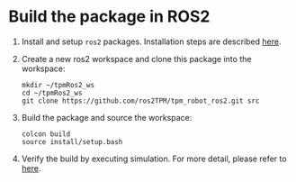 # Build the package in ROS2

1. Install and setup `ros2` packages. Installation steps are described [here](https://docs.ros.org/en/humble/Installation.html).

2. Create a new ros2 workspace and clone this package into the workspace:

    ```
    mkdir ~/tpmRos2_ws
    cd ~/tpmRos2_ws
    git clone https://github.com/ros2TPM/tpm_robot_ros2.git src
    ```

3. Build the package and source the workspace:

    ```
    colcon build
    source install/setup.bash
    ```

4. Verify the build by executing simulation. For more detail, please refer to [here](<[Getting Start] Simulation.md>).
